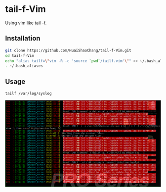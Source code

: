 # tail-f-Vim
Using vim like tail -f.

## Installation
```bash
git clone https://github.com/HuaiShaoChang/tail-f-Vim.git
cd tail-f-Vim
echo "alias tailf=\"vim -R -c 'source `pwd`/tailf.vim'\"" >> ~/.bash_aliases
. ~/.bash_aliases
```

## Usage
```bash
tailf /var/log/syslog
```
![](https://raw.githubusercontent.com/HuaiShaoChang/tail-f-Vim/master/image.png)
